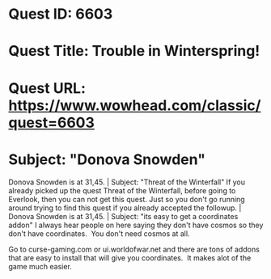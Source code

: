 # Quest ID: 6603
# Quest Title: Trouble in Winterspring!
# Quest URL: https://www.wowhead.com/classic/quest=6603
# Subject: "Donova Snowden"
Donova Snowden is at 31,45. | Subject: "Threat of the Winterfall"
If you already picked up the quest Threat of the Winterfall, before going to Everlook, then you can not get this quest. Just so you don't go running around trying to find this quest if you already accepted the followup. | Donova Snowden is at 31,45. | Subject: "its easy to get a coordinates addon"
I always hear people on here saying they don't have cosmos so they don't have coordinates.  You don't need cosmos at all. 

Go to curse-gaming.com or ui.worldofwar.net and there are tons of addons that are easy to install that will give you coordinates.  It makes alot of the game much easier.